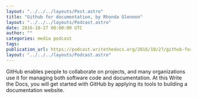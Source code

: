 ```yaml
---
layout: "../../../layouts/Post.astro"
title: "Github for documentation, by Rhonda Glennon"
layout: "../../../layouts/Podcast.astro"
date: 2016-10-27 00:00:00 UTC
author: ""
categories: media podcast
tags:
publication_url: https://podcast.writethedocs.org/2016/10/27/github-for-docs-rhonda-glennon/
layout: "../../../layouts/Podcast.astro"
---
```


GitHub enables people to collaborate on projects, and many organizations use it for managing both software code and documentation. At this Write the Docs, you will get started with GitHub by applying its tools to building a documentation website.
